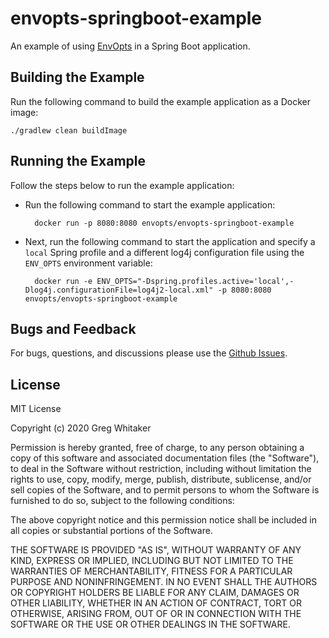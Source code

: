 # envopts-springboot-example
An example of using [EnvOpts](https://github.com/gregwhitaker/envopts) in a Spring Boot application.

## Building the Example
Run the following command to build the example application as a Docker image:

    ./gradlew clean buildImage

## Running the Example
Follow the steps below to run the example application:

* Run the following command to start the example application:

        docker run -p 8080:8080 envopts/envopts-springboot-example

* Next, run the following command to start the application and specify a `local` Spring profile and a different log4j configuration file using the `ENV_OPTS` environment variable:

        docker run -e ENV_OPTS="-Dspring.profiles.active='local',-Dlog4j.configurationFile=log4j2-local.xml" -p 8080:8080 envopts/envopts-springboot-example

## Bugs and Feedback
For bugs, questions, and discussions please use the [Github Issues](https://github.com/gregwhitaker/envopts-springboot-example/issues).

## License
MIT License

Copyright (c) 2020 Greg Whitaker

Permission is hereby granted, free of charge, to any person obtaining a copy
of this software and associated documentation files (the "Software"), to deal
in the Software without restriction, including without limitation the rights
to use, copy, modify, merge, publish, distribute, sublicense, and/or sell
copies of the Software, and to permit persons to whom the Software is
furnished to do so, subject to the following conditions:

The above copyright notice and this permission notice shall be included in all
copies or substantial portions of the Software.

THE SOFTWARE IS PROVIDED "AS IS", WITHOUT WARRANTY OF ANY KIND, EXPRESS OR
IMPLIED, INCLUDING BUT NOT LIMITED TO THE WARRANTIES OF MERCHANTABILITY,
FITNESS FOR A PARTICULAR PURPOSE AND NONINFRINGEMENT. IN NO EVENT SHALL THE
AUTHORS OR COPYRIGHT HOLDERS BE LIABLE FOR ANY CLAIM, DAMAGES OR OTHER
LIABILITY, WHETHER IN AN ACTION OF CONTRACT, TORT OR OTHERWISE, ARISING FROM,
OUT OF OR IN CONNECTION WITH THE SOFTWARE OR THE USE OR OTHER DEALINGS IN THE
SOFTWARE.